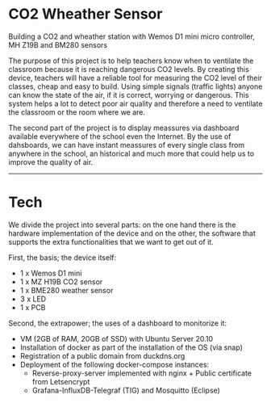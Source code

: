 # CO2 Wheather Sensor
Building a CO2 and wheather station with Wemos D1 mini micro controller, MH Z19B and BM280 sensors

The purpose of this project is to help teachers know when to ventilate the classroom because it is reaching dangerous CO2 levels. By creating this device, teachers will have a reliable tool for measuring the CO2 level of their classes, cheap and easy to build. 
Using simple signals (traffic lights) anyone can know the state of the air, if it is correct, worrying or dangerous. 
This system helps a lot to detect poor air quality and therefore a need to ventilate the classroom or the room where we are.

The second part of the project is to display meassures via dashboard available everywhere of the school even the Internet. By the use of dahsboards, we can have instant meassures of every single class from anywhere in the school, an historical and much more that could help us to improve the quality of air.

---

# Tech


We divide the project into several parts: on the one hand there is the hardware implementation of the device and on the other, the software that supports the extra functionalities that we want to get out of it.

First, the basis; the device itself:

- 1 x Wemos D1 mini
- 1 x MZ H19B CO2 sensor
- 1 x BME280 weather sensor
- 3 x LED
- 1 x PCB

Second, the extrapower; the uses of a dashboard to monitorize it:

- VM (2GB of RAM, 20GB of SSD) with Ubuntu Server 20.10
- Installation of docker as part of the installation of the OS (via snap)
- Registration of a public domain from duckdns.org
- Deployment of the following docker-compose instances: 
    - Reverse-proxy-server implemented with nginx + Public certificate from Letsencrypt 
    - Grafana-InfluxDB-Telegraf (TIG) and Mosquitto (Eclipse)
